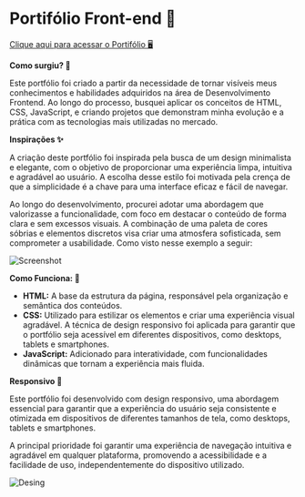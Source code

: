 
# Portifólio Front-end  🔢

[Clique aqui para acessar o Portifólio 🖥️](https://erikvarela.github.io/FrontEnd_/)

**Como surgiu? 💭** 

Este portfólio foi criado a partir da necessidade de tornar visíveis meus conhecimentos e habilidades adquiridos na área de Desenvolvimento Frontend. Ao longo do processo, busquei aplicar os conceitos de HTML, CSS, JavaScript, e criando projetos que demonstram minha evolução e a prática com as tecnologias mais utilizadas no mercado.

**Inspirações ✨**  

A criação deste portfólio foi inspirada pela busca de um design minimalista e elegante, com o objetivo de proporcionar uma experiência limpa, intuitiva e agradável ao usuário. A escolha desse estilo foi motivada pela crença de que a simplicidade é a chave para uma interface eficaz e fácil de navegar.

Ao longo do desenvolvimento, procurei adotar uma abordagem que valorizasse a funcionalidade, com foco em destacar o conteúdo de forma clara e sem excessos visuais. A combinação de uma paleta de cores sóbrias e elementos discretos visa criar uma atmosfera sofisticada, sem comprometer a usabilidade. Como visto nesse exemplo a seguir:

![Screenshot](https://i.imgur.com/aBND25E.jpeg)

**Como Funciona: 📝** 

- **HTML:** A base da estrutura da página, responsável pela organização e semântica dos conteúdos.
- **CSS:** Utilizado para estilizar os elementos e criar uma experiência visual agradável. A técnica de design responsivo foi aplicada para garantir que o portfólio seja acessível em diferentes dispositivos, como desktops, tablets e smartphones.
- **JavaScript:** Adicionado para interatividade, com funcionalidades dinâmicas que tornam a experiência mais fluida. 

**Responsivo 📱**

Este portfólio foi desenvolvido com design responsivo, uma abordagem essencial para garantir que a experiência do usuário seja consistente e otimizada em dispositivos de diferentes tamanhos de tela, como desktops, tablets e smartphones.

A principal prioridade foi garantir uma experiência de navegação intuitiva e agradável em qualquer plataforma, promovendo a acessibilidade e a facilidade de uso, independentemente do dispositivo utilizado.

![Desing](https://i.imgur.com/8pMxESw.jpeg)
